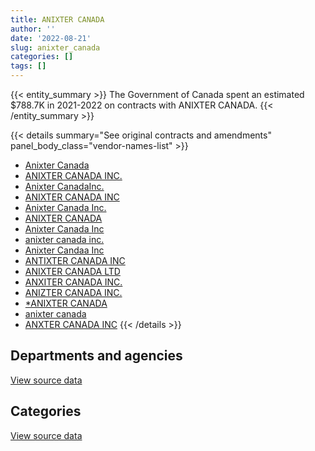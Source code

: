```yaml
---
title: ANIXTER CANADA
author: ''
date: '2022-08-21'
slug: anixter_canada
categories: []
tags: []
---
```


<script src="/rmarkdown-libs/htmlwidgets/htmlwidgets.js"></script>
<link href="/rmarkdown-libs/datatables-css/datatables-crosstalk.css" rel="stylesheet" />
<script src="/rmarkdown-libs/datatables-binding/datatables.js"></script>
<script src="/rmarkdown-libs/jquery/jquery-3.6.0.min.js"></script>
<link href="/rmarkdown-libs/dt-core-bootstrap/css/dataTables.bootstrap.min.css" rel="stylesheet" />
<link href="/rmarkdown-libs/dt-core-bootstrap/css/dataTables.bootstrap.extra.css" rel="stylesheet" />
<script src="/rmarkdown-libs/dt-core-bootstrap/js/jquery.dataTables.min.js"></script>
<script src="/rmarkdown-libs/dt-core-bootstrap/js/dataTables.bootstrap.min.js"></script>
<link href="/rmarkdown-libs/crosstalk/css/crosstalk.min.css" rel="stylesheet" />
<script src="/rmarkdown-libs/crosstalk/js/crosstalk.min.js"></script>
<script src="/rmarkdown-libs/htmlwidgets/htmlwidgets.js"></script>
<link href="/rmarkdown-libs/datatables-css/datatables-crosstalk.css" rel="stylesheet" />
<script src="/rmarkdown-libs/datatables-binding/datatables.js"></script>
<script src="/rmarkdown-libs/jquery/jquery-3.6.0.min.js"></script>
<link href="/rmarkdown-libs/dt-core-bootstrap/css/dataTables.bootstrap.min.css" rel="stylesheet" />
<link href="/rmarkdown-libs/dt-core-bootstrap/css/dataTables.bootstrap.extra.css" rel="stylesheet" />
<script src="/rmarkdown-libs/dt-core-bootstrap/js/jquery.dataTables.min.js"></script>
<script src="/rmarkdown-libs/dt-core-bootstrap/js/dataTables.bootstrap.min.js"></script>
<link href="/rmarkdown-libs/crosstalk/css/crosstalk.min.css" rel="stylesheet" />
<script src="/rmarkdown-libs/crosstalk/js/crosstalk.min.js"></script>

{{< entity_summary >}}
The Government of Canada spent an estimated \$788.7K in 2021-2022 on contracts with ANIXTER CANADA.
{{< /entity_summary >}}

{{< details summary="See original contracts and amendments" panel_body_class="vendor-names-list" >}}
- [Anixter Canada](https://search.open.canada.ca/en/ct/?sort=contract_value_f%20desc&page=1&search_text=%22Anixter%20Canada%22)
- [ANIXTER CANADA INC.](https://search.open.canada.ca/en/ct/?sort=contract_value_f%20desc&page=1&search_text=%22ANIXTER%20CANADA%20INC.%22)
- [Anixter CanadaInc.](https://search.open.canada.ca/en/ct/?sort=contract_value_f%20desc&page=1&search_text=%22Anixter%20%20CanadaInc.%22)
- [ANIXTER CANADA INC](https://search.open.canada.ca/en/ct/?sort=contract_value_f%20desc&page=1&search_text=%22ANIXTER%20CANADA%20INC%22)
- [Anixter Canada Inc.](https://search.open.canada.ca/en/ct/?sort=contract_value_f%20desc&page=1&search_text=%22Anixter%20Canada%20Inc.%22)
- [ANIXTER CANADA](https://search.open.canada.ca/en/ct/?sort=contract_value_f%20desc&page=1&search_text=%22ANIXTER%20CANADA%22)
- [Anixter Canada Inc](https://search.open.canada.ca/en/ct/?sort=contract_value_f%20desc&page=1&search_text=%22Anixter%20Canada%20Inc%22)
- [anixter canada inc.](https://search.open.canada.ca/en/ct/?sort=contract_value_f%20desc&page=1&search_text=%22anixter%20canada%20inc.%22)
- [Anixter Candaa Inc](https://search.open.canada.ca/en/ct/?sort=contract_value_f%20desc&page=1&search_text=%22Anixter%20Candaa%20Inc%22)
- [ANTIXTER CANADA INC](https://search.open.canada.ca/en/ct/?sort=contract_value_f%20desc&page=1&search_text=%22ANTIXTER%20CANADA%20INC%22)
- [ANIXTER CANADA LTD](https://search.open.canada.ca/en/ct/?sort=contract_value_f%20desc&page=1&search_text=%22ANIXTER%20CANADA%20LTD%22)
- [ANXITER CANADA INC.](https://search.open.canada.ca/en/ct/?sort=contract_value_f%20desc&page=1&search_text=%22ANXITER%20CANADA%20INC.%22)
- [ANIZTER CANADA INC.](https://search.open.canada.ca/en/ct/?sort=contract_value_f%20desc&page=1&search_text=%22ANIZTER%20CANADA%20INC.%22)
- [\*ANIXTER CANADA](https://search.open.canada.ca/en/ct/?sort=contract_value_f%20desc&page=1&search_text=%22%2aANIXTER%20CANADA%22)
- [anixter canada](https://search.open.canada.ca/en/ct/?sort=contract_value_f%20desc&page=1&search_text=%22anixter%20canada%22)
- [ANXTER CANADA INC](https://search.open.canada.ca/en/ct/?sort=contract_value_f%20desc&page=1&search_text=%22ANXTER%20CANADA%20INC%22)
{{< /details >}}

## Departments and agencies

<div id="htmlwidget-1" style="width:100%;height:auto;" class="datatables html-widget"></div>
<script type="application/json" data-for="htmlwidget-1">{"x":{"style":"bootstrap","filter":"none","vertical":false,"data":[["<a href=\"/departments/cbsa-asfc/\">Canada Border Services Agency<\/a>","<a href=\"/departments/csc-scc/\">Correctional Service of Canada<\/a>","<a href=\"/departments/dfatd-maecd/\">Global Affairs Canada<\/a>","<a href=\"/departments/dfo-mpo/\">Fisheries and Oceans Canada<\/a>","<a href=\"/departments/dnd-mdn/\">National Defence<\/a>","<a href=\"/departments/ic/\">Innovation, Science and Economic Development Canada<\/a>","<a href=\"/departments/pch/\">Canadian Heritage<\/a>","<a href=\"/departments/phac-aspc/\">Public Health Agency of Canada<\/a>","<a href=\"/departments/pwgsc-tpsgc/\">Public Services and Procurement Canada<\/a>","<a href=\"/departments/rcmp-grc/\">Royal Canadian Mounted Police<\/a>","<a href=\"/departments/ssc-spc/\">Shared Services Canada<\/a>"],[10339.5,null,68239.95,55996.64,940145.14,12663.91,null,370773.9,545.78,203949.79,83683.81],[null,null,19116.25,14455.25,1990049.91,44284.7,16663.48,null,66584.79,19742.76,184133.95],[null,null,null,66626.22,914964.7,null,null,null,29225.09,92259.11,414763.85],[null,21582.75,null,90555.47,646549.08,null,null,null,null,202.87,29852.69]],"container":"<table class=\"table table-striped table-hover row-border order-column display\">\n  <thead>\n    <tr>\n      <th>Department<\/th>\n      <th>2018-2019<\/th>\n      <th>2019-2020<\/th>\n      <th>2020-2021<\/th>\n      <th>2021-2022<\/th>\n    <\/tr>\n  <\/thead>\n<\/table>","options":{"order":[[4,"desc"]],"pageLength":10,"autoWidth":true,"columnDefs":[{"targets":1,"render":"function(data, type, row, meta) {\n    return type !== 'display' ? data : DTWidget.formatCurrency(data, \"$\", 2, 3, \",\", \".\", true, null);\n  }"},{"targets":2,"render":"function(data, type, row, meta) {\n    return type !== 'display' ? data : DTWidget.formatCurrency(data, \"$\", 2, 3, \",\", \".\", true, null);\n  }"},{"targets":3,"render":"function(data, type, row, meta) {\n    return type !== 'display' ? data : DTWidget.formatCurrency(data, \"$\", 2, 3, \",\", \".\", true, null);\n  }"},{"targets":4,"render":"function(data, type, row, meta) {\n    return type !== 'display' ? data : DTWidget.formatCurrency(data, \"$\", 2, 3, \",\", \".\", true, null);\n  }"},{"width":"16%","targets":[1,2,3,4]},{"className":"dt-right","targets":[1,2,3,4]}],"orderClasses":false}},"evals":["options.columnDefs.0.render","options.columnDefs.1.render","options.columnDefs.2.render","options.columnDefs.3.render"],"jsHooks":[]}</script>
<p class="text-right">
<a href="https://github.com/GoC-Spending/contracts-data/tree/main/data/out/vendors/anixter_canada/summary_by_fiscal_year_by_department.csv" class="source-data-link btn btn-link">View source data</a>
</p>

## Categories

<div id="htmlwidget-2" style="width:100%;height:auto;" class="datatables html-widget"></div>
<script type="application/json" data-for="htmlwidget-2">{"x":{"style":"bootstrap","filter":"none","vertical":false,"data":[["<a href=\"/categories/1_facilities_and_construction/\">Facilities and construction<\/a>","<a href=\"/categories/10_office_management/\">Office management<\/a>","<a href=\"/categories/11_defence/\">Defence<\/a>","<a href=\"/categories/3_information_technology/\">Information technology<\/a>","<a href=\"/categories/5_transportation_and_logistics/\">Transportation and logistics<\/a>","<a href=\"/categories/6_industrial_products_and_services/\">Industrial products and services<\/a>","<a href=\"/categories/8_security_and_protection/\">Security and protection<\/a>"],[75060.01,384043.58,578902.19,132099.41,null,576233.22,null],[27247.52,null,1886057.75,217705.45,null,224020.37,null],[37151.58,29225.09,714934.58,411186.8,28689.4,296651.52,null],[39551.7,null,377141.78,31479.27,10788.44,313749.24,16032.44]],"container":"<table class=\"table table-striped table-hover row-border order-column display\">\n  <thead>\n    <tr>\n      <th>Category<\/th>\n      <th>2018-2019<\/th>\n      <th>2019-2020<\/th>\n      <th>2020-2021<\/th>\n      <th>2021-2022<\/th>\n    <\/tr>\n  <\/thead>\n<\/table>","options":{"order":[[4,"desc"]],"dom":"t","pageLength":30,"autoWidth":true,"columnDefs":[{"targets":1,"render":"function(data, type, row, meta) {\n    return type !== 'display' ? data : DTWidget.formatCurrency(data, \"$\", 2, 3, \",\", \".\", true, null);\n  }"},{"targets":2,"render":"function(data, type, row, meta) {\n    return type !== 'display' ? data : DTWidget.formatCurrency(data, \"$\", 2, 3, \",\", \".\", true, null);\n  }"},{"targets":3,"render":"function(data, type, row, meta) {\n    return type !== 'display' ? data : DTWidget.formatCurrency(data, \"$\", 2, 3, \",\", \".\", true, null);\n  }"},{"targets":4,"render":"function(data, type, row, meta) {\n    return type !== 'display' ? data : DTWidget.formatCurrency(data, \"$\", 2, 3, \",\", \".\", true, null);\n  }"},{"width":"16%","targets":[1,2,3,4]},{"className":"dt-right","targets":[1,2,3,4]}],"orderClasses":false,"lengthMenu":[10,25,30,50,100]}},"evals":["options.columnDefs.0.render","options.columnDefs.1.render","options.columnDefs.2.render","options.columnDefs.3.render"],"jsHooks":[]}</script>
<p class="text-right">
<a href="https://github.com/GoC-Spending/contracts-data/tree/main/data/out/vendors/anixter_canada/summary_by_fiscal_year_by_category.csv" class="source-data-link btn btn-link">View source data</a>
</p>

